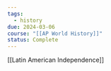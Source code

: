 ```yaml
---
tags:
  - history
due: 2024-03-06
course: "[[AP World History]]"
status: Complete
---
```

[[Latin American Independence]]